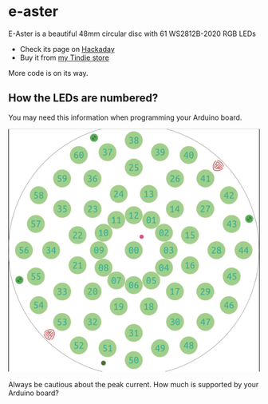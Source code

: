 # e-aster
E-Aster is a beautiful 48mm circular disc with 61 WS2812B-2020 RGB LEDs

* Check its page on [Hackaday](https://hackaday.io/project/179746-e-aster)
* Buy it from [my Tindie store](https://tindie.com/stores/warmbit)

More code is on its way.

## How the LEDs are numbered?

You may need this information when programming your Arduino board.

![e-aster LED numbering](https://github.com/warmbit/e-aster/blob/main/e-aster_led_number.png)

Always be cautious about the peak current. How much is supported by your Arduino board? 
